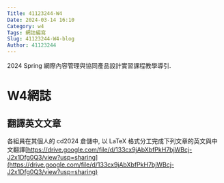 ```yaml
---
Title: 41123244-W4
Date: 2024-03-14 16:10
Category: w4
Tags: 網誌編寫
Slug: 41123244-W4-blog
Author: 41123244
---
```


2024 Spring 網際內容管理與協同產品設計實習課程教學導引.

<!-- PELICAN_END_SUMMARY -->
# W4網誌
## 翻譯英文文章
各組員在其個人的 cd2024 倉儲中, 以 LaTeX 格式分工完成下列文章的英文與中文翻譯[https://drive.google.com/file/d/133cx9jAbXbfPkH7bjWBcj-J2x1Dfg0Q3/view?usp=sharing](https://drive.google.com/file/d/133cx9jAbXbfPkH7bjWBcj-J2x1Dfg0Q3/view?usp=sharing)
